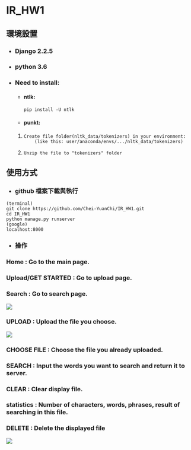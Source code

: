 # IR_HW1

## 環境設置
* ### Django 2.2.5
* ### python 3.6
* ### Need to install:
    * #### ntlk:
        ```pip install -U ntlk```
    * #### punkt:
    1.     Create file folder(nltk_data/tokenizers) in your environment:
               (like this: user/anaconda/envs/.../nltk_data/tokenizers) 
    2.     Unzip the file to "tokenizers" folder
## 使用方式

* ### github 檔案下載與執行
```
(terminal)
git clone https://github.com/Chei-YuanChi/IR_HW1.git
cd IR_HW1
python manage.py runserver
(google)
localhost:8000
```
* ### 操作
### Home : Go to the main page.
### Upload/GET STARTED : Go to upload page.
### Search : Go to search page.
![](https://i.imgur.com/UG4zoYo.jpg)
### UPLOAD : Upload the file you choose.
![](https://i.imgur.com/CmdDEYd.jpg)
### CHOOSE FILE : Choose the file you already uploaded.
### SEARCH : Input the words you want to search and return it to server.
### CLEAR : Clear display file.
### statistics : Number of characters, words, phrases, result of searching in this file.
### DELETE : Delete the displayed file
![](https://i.imgur.com/YEtmMTG.jpg)
